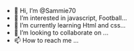 - 👋 Hi, I’m @Sammie70
- 👀 I’m interested in javascript, Football...
- 🌱 I’m currently learning Html and css...
- 💞️ I’m looking to collaborate on ...
- 📫 How to reach me ...

<!---
Sammie70/Sammie70 is a ✨ special ✨ repository because its `README.md` (this file) appears on your GitHub profile.
You can click the Preview link to take a look at your changes.
--->
